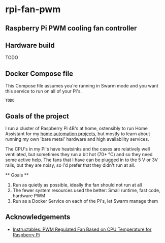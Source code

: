 # rpi-fan-pwm

## Raspberry Pi PWM cooling fan controller

## Hardware build
TODO

## Docker Compose file
This Compose file assumes you're running in Swarm mode and you want this service to run on all of your Pi's.

```
TODO
```

## Goals of the project
I run a cluster of Raspberry Pi 4B's at home, ostensibly to run Home Assistant for my [home automation projects](TODO), but mostly to learn about running my own 'bare metal' hardware and high availability services.

The CPU's in my Pi's have heatsinks and the cases are relatively well ventilated, but sometimes they run a bit hot (70+ °C) and so they need some active help. The fans that I have can be plugged in to the 5 V or 3V rails, but they are noisy, so I'd prefer that they didn't run at all.

** Goals **
1. Run as quietly as possible, ideally the fan should not run at all
2. The fewer system resources used the better: Small runtime, fast code, hardware PWM
3. Run as a Docker Service on each of the Pi's, let Swarm manage them

## Acknowledgements
- [Instructables: PWM Regulated Fan Based on CPU Temperature for Raspberry Pi](https://www.instructables.com/id/PWM-Regulated-Fan-Based-on-CPU-Temperature-for-Ras/)

